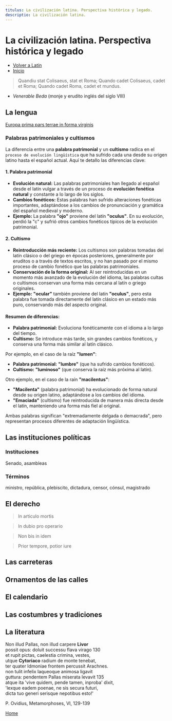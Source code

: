 ```yaml
---
titulus: La civilización latina. Perspectiva histórica y legado.
descriptio: La civilización latina.
---
```


# La civilización latina. Perspectiva histórica y legado

- [Volver a Latín](/latin)
- [Inicio](/)


> Quandiu stat Colisaeus, stat et Roma; Quando cadet Colisaeus, cadet et Roma; Quando cadet Roma, cadet et mundus.

- *Venerable Beda* (monje y erudito inglés del siglo VIII)

## La lengua

[Europa prima pars terrae in forma virginis](https://www.cbs-cesko.cz/produkt/heinrich-bunting-1545-1606-alegoricka-mapa-kralovny-evropy-kolorovany-drevorez-magdeburg-1581/)

### Palabras patrimoniales y cultismos

La diferencia entre una **palabra patrimonial** y un **cultismo** radica en el `proceso de evolución lingüística` que ha sufrido cada una desde su origen latino hasta el español actual. Aquí te detallo las diferencias clave:

#### 1. **Palabra patrimonial**
- **Evolución natural:** Las palabras patrimoniales han llegado al español desde el latín vulgar a través de un proceso de **evolución fonética natural** y constante a lo largo de los siglos.
- **Cambios fonéticos:** Estas palabras han sufrido alteraciones fonéticas importantes, adaptándose a los cambios de pronunciación y gramática del español medieval y moderno.
- **Ejemplo:** La palabra **"ojo"** proviene del latín **"oculus"**. En su evolución, perdió la "c" y sufrió otros cambios fonéticos típicos de la evolución patrimonial.

#### 2. **Cultismo**
- **Reintroducción más reciente:** Los cultismos son palabras tomadas del latín clásico o del griego en épocas posteriores, generalmente por eruditos o a través de textos escritos, y no han pasado por el mismo proceso de cambio fonético que las palabras patrimoniales.
- **Conservación de la forma original:** Al ser reintroducidas en un momento más avanzado de la evolución del idioma, las palabras cultas o cultismos conservan una forma más cercana al latín o griego originales.
- **Ejemplo:** **"ocular"** también proviene del latín **"oculus"**, pero esta palabra fue tomada directamente del latín clásico en un estado más puro, conservando más del aspecto original.

#### Resumen de diferencias:
- **Palabra patrimonial:** Evoluciona fonéticamente con el idioma a lo largo del tiempo.
- **Cultismo:** Se introduce más tarde, sin grandes cambios fonéticos, y conserva una forma más similar al latín clásico.

Por ejemplo, en el caso de la raíz **"lumen"**:
- **Palabra patrimonial:** **"lumbre"** (que ha sufrido cambios fonéticos).
- **Cultismo:** **"luminoso"** (que conserva la raíz más próxima al latín).

Otro ejemplo, en el caso de la raín **"macilentus"**:
- **"Macilenta"** (palabra patrimonial) ha evolucionado de forma natural desde su origen latino, adaptándose a los cambios del idioma.
- **"Emaciada"** (cultismo) fue reintroducida de manera más directa desde el latín, manteniendo una forma más fiel al original.

Ambas palabras significan "extremadamente delgada o demacrada", pero representan procesos diferentes de adaptación lingüística.

## Las instituciones políticas

### Instituciones

Senado, asambleas

### Términos

ministro, república, plebiscito, dictadura, censor, cónsul, magistrado

## El derecho

> In articulo mortis

> In dubio pro operario

> Non bis in idem

> Prior tempore, potior iure

## Las carreteras

## Ornamentos de las calles


## El calendario

## Las costumbres y tradiciones

## La literatura

 Non illud Pallas, non illud carpere <strong title="Envidia">Livor</strong>  
possit opus: doluit successu flava virago               130  
et rupit pictas, caelestia crimina, vestes,  
utque <strong title="Cytoriaco se refiere a Cytorus, que era un monte en la región de Paflagonia (en la actual Turquía). En la mitología, se dice que este monte estaba asociado con el culto a Palas Minerva, la diosa de la sabiduría, la guerra estratégica y las artes en la mitología romana (y equivalente a Atenea en la mitología griega).">Cytoriaco</strong> radium de monte tenebat,  
ter quater Idmoniae frontem percussit Arachnes.  
non tulit infelix laqueoque animosa ligavit  
guttura: pendentem Pallas miserata levavit               135  
atque ita 'vive quidem, pende tamen, inproba' dixit,  
'lexque eadem poenae, ne sis secura futuri,  
dicta tuo generi serisque nepotibus esto!'  

P. Ovidius, Metamorphoses, VI, 129-139

[Home](/)